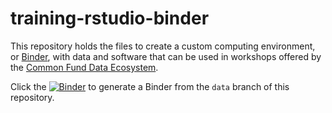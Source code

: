 # training-rstudio-binder

This repository holds the files to create a custom computing environment, or [Binder](https://mybinder.org/), with data and software that can be used in workshops offered by the [Common Fund Data Ecosystem](https://training.nih-cfde.org/en/latest/).

Click the [![Binder](https://mybinder.org/badge_logo.svg)](https://mybinder.org/v2/gh/nih-cfde/training-rstudio-binder/data?urlpath=rstudio) to generate a Binder from the `data` branch of this repository.

<!--  Commenting out Binders on other branches 

- [![Binder](https://binder.pangeo.io/badge_logo.svg)](https://binder.pangeo.io/v2/gh/nih-cfde/training-rstudio-binder/basic-rstudio?urlpath=rstudio) This binder on the `basic-rstudio` branch has only has R installed:



- [![Binder](https://binder.pangeo.io/badge_logo.svg) This binder on the `rstudio-snakemake-workflow`branch has R, snakemake-minimal, and some variant calling software installed:


- [![Binder](https://binder.pangeo.io/badge_logo.svg) This binder on the`conda-workshop-march2021`branch has Rstudio, and includes example code files for conda workshop:


## Adding new binders *from this repo*

**For CFDE trainers:** if you'd like to build a new Rstudio binder with other installations from this repo - 

1) create a new branch
2) edit `environment.yml` file in the [./binder](./binder) directory
3) build a [new pangeo binder](https://binder.pangeo.io/) - remember to enter the correct Github branch!

![](./images/rstudio-binder-setup.png)

4) add the binder badge + brief description to this readme doc (including the repo branch)

**Important reminders:**

- `r-base` or some r package (e.g., `r-ggplot2`) needs to be in the `environment.yml` file so that R is installed during binder build
- in the pangeo binder form:
  - specify Github branch to point binder to
  - change "Path to a notebook file (optional)" dropdown to "URL" from "File". Type `rstudio` so the binder opens Rstudio.
- do not merge branches to `main` or delete branches that existing binders are pointing to, otherwise those binders will not work anymore!

-->
